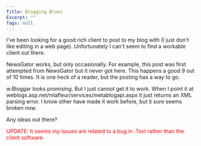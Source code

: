 ```yaml
---
Title: Blogging Blues
Excerpt: ""
Tags: null
---
```

<p>I've been looking for a good rich client to post to my blog with (I just don't like editing in a web page). Unfortunately I can't seem to find a workable client out there. </p>
<p>NewsGator works, but only occasionally. For example, this post was first attempted from NewsGator but it never got here. This happens a good 9 out of 10 times. It is one heck of a reader, but the posting has a way to go.</p>
<p>w.Bloggar looks promising. But I just cannot get it to work. When I point it at weblogs.asp.net/mlafleur/services/metablogapi.aspx it just returns an XML parsing error. I know other have made it work before, but it sure seems broken now.</p>
<p>Any ideas out there?</p>
<p><font color=#ff0000>UPDATE: It seems my issues are related to a bug in .Text rather than the client software.</font> </p>